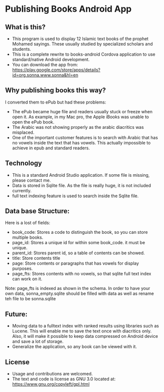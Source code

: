 
Publishing Books Android App
=============================



What is this?
-------------
* This program is used to display 12 Islamic text books of the prophet Mohamed sayings. These usually 
 studied by specialized scholars and students.
* This is a complete rewrite to books-android Cordova application to use standard/native Android development.
* You can download the app from: https://play.google.com/store/apps/details?id=org.sonna.www.sonna&hl=en  
 

Why publishing books this way?
-------------------------------
I converted them to ePub but had these problems:
 * The ePub became huge file and readers usually stuck or freeze when open it. 
 As example, in my Mac pro, the Apple iBooks was unable to open the ePub book.
 * The Arabic was not showing properly as the arabic diacritics was misplaced.
 * One of the important customer features is to search with Arabic that has no vowels inside 
 the text that has vowels. This actually impossible to achieve in epub and standard readers. 
 


Technology
----------

* This is a standard Android Studio application. If some file is missing, please contact me.
* Data is stored in Sqlite file. As the file is really huge, it is not included currently. 
* full text indexing feature is used to search inside the Sqlite file.


Data base Structure:
----------------------
Here is a lost of fields:
* book_code: Stores a code to distinguish the book, so you can store multiple books.
* page_id:   Stores a unique id for within some book_code. it must be unique. 
* parent_id: Stores parent id, so a table of contents can be showed.
* title:     Store contents title
* page:      Store contents or paragraphs that has vowels for display purposes. 
* page_fts:  Stores contents with no vowels, so that sqlite full text index can work on it.

Note: page_fts is indexed as shown in the schema. In order to have your own data, sonna_empty.sqlite 
should be filled with data as well as rename teh file to be sonna.sqlite  

Future:
--------
* Moving data to a fulltext index with ranked results using libraries such as Lucene. 
This will enable me to save the text once with diacritics only.
Also, it will make it possible to keep data compressed on Android device and save a lot of storage.
* Generalize the application, so any book can be viewed with it.  


License
--------
* Usage and contributions are welcomed.
* The text and code is license as GNU 3.0 located at: https://www.gnu.org/copyleft/gpl.html

